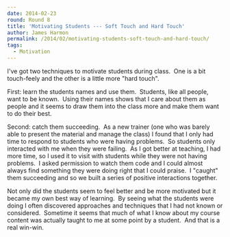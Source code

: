 ```yaml
---
date: 2014-02-23
round: Round 8
title: 'Motivating Students --- Soft Touch and Hard Touch'
author: James Harmon
permalink: /2014/02/motivating-students-soft-touch-and-hard-touch/
tags:
  - Motivation
---
```

I've got two techniques to motivate students during class.  One is a bit touch-feely and the other is a little more "hard touch".

First: learn the students names and use them.  Students, like all people, want to be known.  Using their names shows that I care about them as people and it seems to draw them into the class more and make them want to do their best.

Second: catch them succeeding.  As a new trainer (one who was barely able to present the material and manage the class) I found that I only had time to respond to students who were having problems.  So students only interacted with me when they were failing.  As I got better at teaching, I had more time, so I used it to visit with students while they were not having problems.  I asked permission to watch them code and I could almost always find something they were doing right that I could praise.  I "caught" them succeeding and so we built a series of positive interactions together.

Not only did the students seem to feel better and be more motivated but it became my own best way of learning.  By seeing what the students were doing I often discovered approaches and techniques that I had not known or considered.  Sometime it seems that much of what I know about my course content was actually taught to me at some point by a student.  And that is a real win-win.

